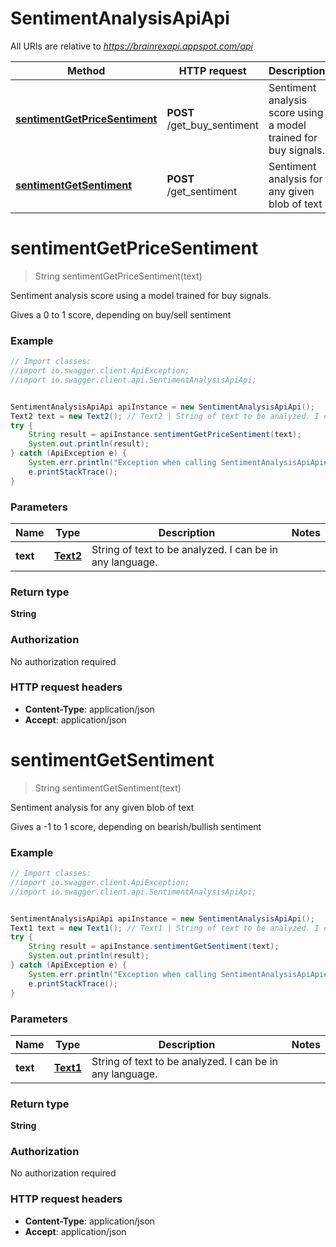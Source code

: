 # SentimentAnalysisApiApi

All URIs are relative to *https://brainrexapi.appspot.com/api*

Method | HTTP request | Description
------------- | ------------- | -------------
[**sentimentGetPriceSentiment**](SentimentAnalysisApiApi.md#sentimentGetPriceSentiment) | **POST** /get_buy_sentiment | Sentiment analysis score using a model trained for buy signals.
[**sentimentGetSentiment**](SentimentAnalysisApiApi.md#sentimentGetSentiment) | **POST** /get_sentiment | Sentiment analysis for any given blob of text


<a name="sentimentGetPriceSentiment"></a>
# **sentimentGetPriceSentiment**
> String sentimentGetPriceSentiment(text)

Sentiment analysis score using a model trained for buy signals.

Gives a 0 to 1 score, depending on buy/sell sentiment

### Example
```java
// Import classes:
//import io.swagger.client.ApiException;
//import io.swagger.client.api.SentimentAnalysisApiApi;


SentimentAnalysisApiApi apiInstance = new SentimentAnalysisApiApi();
Text2 text = new Text2(); // Text2 | String of text to be analyzed. I can be in any language.
try {
    String result = apiInstance.sentimentGetPriceSentiment(text);
    System.out.println(result);
} catch (ApiException e) {
    System.err.println("Exception when calling SentimentAnalysisApiApi#sentimentGetPriceSentiment");
    e.printStackTrace();
}
```

### Parameters

Name | Type | Description  | Notes
------------- | ------------- | ------------- | -------------
 **text** | [**Text2**](Text2.md)| String of text to be analyzed. I can be in any language. |

### Return type

**String**

### Authorization

No authorization required

### HTTP request headers

 - **Content-Type**: application/json
 - **Accept**: application/json

<a name="sentimentGetSentiment"></a>
# **sentimentGetSentiment**
> String sentimentGetSentiment(text)

Sentiment analysis for any given blob of text

Gives a -1 to 1 score, depending on bearish/bullish sentiment

### Example
```java
// Import classes:
//import io.swagger.client.ApiException;
//import io.swagger.client.api.SentimentAnalysisApiApi;


SentimentAnalysisApiApi apiInstance = new SentimentAnalysisApiApi();
Text1 text = new Text1(); // Text1 | String of text to be analyzed. I can be in any language.
try {
    String result = apiInstance.sentimentGetSentiment(text);
    System.out.println(result);
} catch (ApiException e) {
    System.err.println("Exception when calling SentimentAnalysisApiApi#sentimentGetSentiment");
    e.printStackTrace();
}
```

### Parameters

Name | Type | Description  | Notes
------------- | ------------- | ------------- | -------------
 **text** | [**Text1**](Text1.md)| String of text to be analyzed. I can be in any language. |

### Return type

**String**

### Authorization

No authorization required

### HTTP request headers

 - **Content-Type**: application/json
 - **Accept**: application/json

